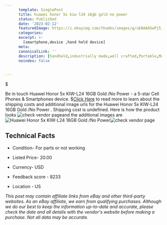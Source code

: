 ```yaml
---
      template: SinglePost
      title: huawei honor 5x kiw l24 16gb gold no power 
      status: Published
      date: '2023-02-12'
      featuredImage: https://i.ebayimg.com/thumbs/images/g/uE8AAOSwPj5j0YOG/s-l225.jpg
      categories: 
      excerpt: >-
        [smartphone,device ,hand held device]
      meta:
      canonicalLink: ''
      description: [handheld,industrially made,well crafted,Portable,Mobile,Compact,Convenient,Lightweight,Maneuverable,Man-portable,Miniature,Carriable,Hand-held,Light,Holdable,Transportable,Mobile device,Pocket-sized,On-the-go,Wireless,Cordless,Compact size,Convenient size, smartphone,device ,hand held device]
      noindex: false
      
        
---
```

$

Be in touch Huawei Honor 5x KIW-L24 16GB Gold /No Power  - a 5-star Cell Phones & Smartphones device.
$[Click Here](https://www.ebay.com/itm/266126398636?hash=item3df65e94ac%3Ag%3AuE8AAOSwPj5j0YOG&mkevt=1&mkcid=1&mkrid=711-53200-19255-0&campid=%253CePNCampaignId%253E&customid=%253CreferenceId%253E&toolid=10049) to read more to learn about the shipping costs and additional image urls for the Huawei Honor 5x KIW-L24 16GB Gold /No Power . Shipping cost is undefined. Here is how the product looks ![check vendor page](https://i.ebayimg.com/thumbs/images/g/uE8AAOSwPj5j0YOG/s-l225.jpg)and the additional images are![Huawei Honor 5x KIW-L24 16GB Gold /No Power ](https://i.ebayimg.com/images/g/uE8AAOSwPj5j0YOG/s-l960.jpg)![check vendor page](https://origin-galleryplus.ebayimg.com/ws/web/266126398636_2_0_1/225x225.jpg,https://origin-galleryplus.ebayimg.com/ws/web/266126398636_3_0_1/225x225.jpg,https://origin-galleryplus.ebayimg.com/ws/web/266126398636_4_0_1/225x225.jpg,https://origin-galleryplus.ebayimg.com/ws/web/266126398636_5_0_1/225x225.jpg,https://origin-galleryplus.ebayimg.com/ws/web/266126398636_6_0_1/225x225.jpg,https://origin-galleryplus.ebayimg.com/ws/web/266126398636_7_0_1/225x225.jpg)



 ## Technical Facts 



     
      

 - Condition- For parts or not working 


      

 - Listed Price- 20.00 


      

 - Currency- USD 


      

 - Feedback score - 8233 


      

 - Location - US 


      
      

 *_This post may contain affiliate links from eBay and other third-party websites. As an eBay affiliate, we earn from qualifying purchases. Although we do our best to keep the information up-to-date and accurate, please check the date and all details with the vendor's website before making a purchase. Not all data may be accurate._*






